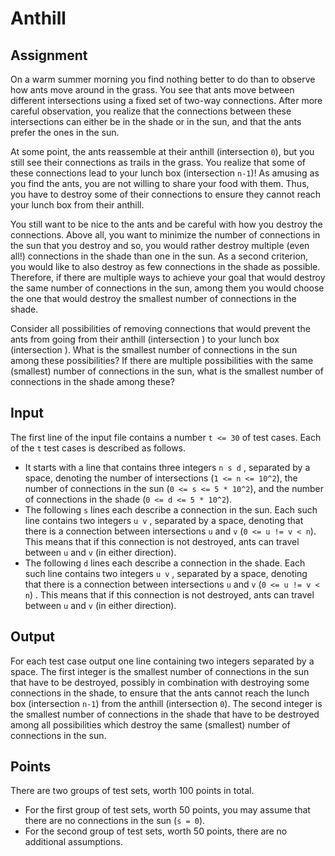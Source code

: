 # Anthill
## Assignment
On a warm summer morning you find nothing better to do than to observe how ants move around in the grass. You see that ants move between  different intersections using a fixed set of two-way connections. After more careful observation, you realize that the connections between these intersections can either be in the shade or in the sun, and that the ants prefer the ones in the sun.

At some point, the ants reassemble at their anthill (intersection `0`), but you still see their connections as trails in the grass. You realize that some of these connections lead to your lunch box (intersection `n-1`)! As amusing as you find the ants, you are not willing to share your food with them. Thus, you have to destroy some of their connections to ensure they cannot reach your lunch box from their anthill.

You still want to be nice to the ants and be careful with how you destroy the connections. Above all, you want to minimize the number of connections in the sun that you destroy and so, you would rather destroy multiple (even all!) connections in the shade than one in the sun. As a second criterion, you would like to also destroy as few connections in the shade as possible. Therefore, if there are multiple ways to achieve your goal that would destroy the same number of connections in the sun, among them you would choose the one that would destroy the smallest number of connections in the shade.

Consider all possibilities of removing connections that would prevent the ants from going from their anthill (intersection ) to your lunch box (intersection ). What is the smallest number of connections in the sun among these possibilities? If there are multiple possibilities with the same (smallest) number of connections in the sun, what is the smallest number of connections in the shade among these?

## Input
The first line of the input file contains a number `t <= 30` of test cases. Each of the `t` test cases is described as follows.

* It starts with a line that contains three integers `n s d` , separated by a space, denoting the number of intersections (`1 <= n <= 10^2`), the number of connections in the sun (`0 <= s <= 5 * 10^2`), and the number of connections in the shade (`0 <= d <= 5 * 10^2`).
* The following `s` lines each describe a connection in the sun. Each such line contains two integers `u v` , separated by a space, denoting that there is a connection between intersections `u` and `v`  (`0 <= u != v < n`). This means that if this connection is not destroyed, ants can travel between `u` and `v`  (in either direction).
* The following `d` lines each describe a connection in the shade. Each such line contains two integers `u v` , separated by a space, denoting that there is a connection between intersections `u`  and `v`   (`0 <= u != v < n`) . This means that if this connection is not destroyed, ants can travel between `u` and `v`  (in either direction).
## Output
For each test case output one line containing two integers separated by a space. The first integer is the smallest number of connections in the sun that have to be destroyed, possibly in combination with destroying some connections in the shade, to ensure that the ants cannot reach the lunch box (intersection `n-1`) from the anthill (intersection `0`). The second integer is the smallest number of connections in the shade that have to be destroyed among all possibilities which destroy the same (smallest) number of connections in the sun.

## Points
There are two groups of test sets, worth 100 points in total.

* For the first group of test sets, worth 50 points, you may assume that there are no connections in the sun (`s = 0`).
* For the second group of test sets, worth 50 points, there are no additional assumptions.
